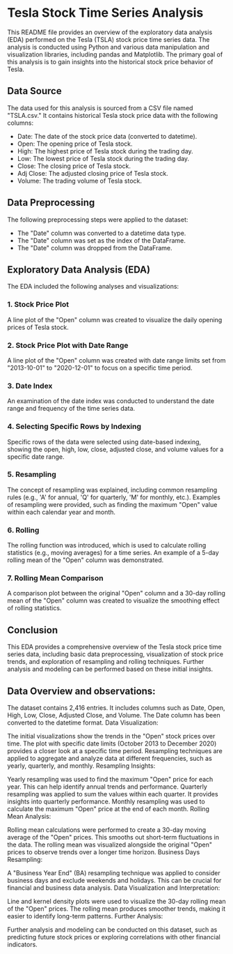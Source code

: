 # Tesla Stock Time Series Analysis

This README file provides an overview of the exploratory data analysis (EDA) performed on the Tesla (TSLA) stock price time series data. The analysis is conducted using Python and various data manipulation and visualization libraries, including pandas and Matplotlib. The primary goal of this analysis is to gain insights into the historical stock price behavior of Tesla.

## Data Source
The data used for this analysis is sourced from a CSV file named "TSLA.csv." It contains historical Tesla stock price data with the following columns:
- Date: The date of the stock price data (converted to datetime).
- Open: The opening price of Tesla stock.
- High: The highest price of Tesla stock during the trading day.
- Low: The lowest price of Tesla stock during the trading day.
- Close: The closing price of Tesla stock.
- Adj Close: The adjusted closing price of Tesla stock.
- Volume: The trading volume of Tesla stock.

## Data Preprocessing
The following preprocessing steps were applied to the dataset:
- The "Date" column was converted to a datetime data type.
- The "Date" column was set as the index of the DataFrame.
- The "Date" column was dropped from the DataFrame.

## Exploratory Data Analysis (EDA)
The EDA included the following analyses and visualizations:

### 1. Stock Price Plot
A line plot of the "Open" column was created to visualize the daily opening prices of Tesla stock.

### 2. Stock Price Plot with Date Range
A line plot of the "Open" column was created with date range limits set from "2013-10-01" to "2020-12-01" to focus on a specific time period.

### 3. Date Index
An examination of the date index was conducted to understand the date range and frequency of the time series data.

### 4. Selecting Specific Rows by Indexing
Specific rows of the data were selected using date-based indexing, showing the open, high, low, close, adjusted close, and volume values for a specific date range.

### 5. Resampling
The concept of resampling was explained, including common resampling rules (e.g., 'A' for annual, 'Q' for quarterly, 'M' for monthly, etc.). Examples of resampling were provided, such as finding the maximum "Open" value within each calendar year and month.

### 6. Rolling
The rolling function was introduced, which is used to calculate rolling statistics (e.g., moving averages) for a time series. An example of a 5-day rolling mean of the "Open" column was demonstrated.

### 7. Rolling Mean Comparison
A comparison plot between the original "Open" column and a 30-day rolling mean of the "Open" column was created to visualize the smoothing effect of rolling statistics.

## Conclusion
This EDA provides a comprehensive overview of the Tesla stock price time series data, including basic data preprocessing, visualization of stock price trends, and exploration of resampling and rolling techniques. Further analysis and modeling can be performed based on these initial insights.

## Data Overview and observations:

The dataset contains 2,416 entries.
It includes columns such as Date, Open, High, Low, Close, Adjusted Close, and Volume.
The Date column has been converted to the datetime format.
Data Visualization:

The initial visualizations show the trends in the "Open" stock prices over time.
The plot with specific date limits (October 2013 to December 2020) provides a closer look at a specific time period.
Resampling techniques are applied to aggregate and analyze data at different frequencies, such as yearly, quarterly, and monthly.
Resampling Insights:

Yearly resampling was used to find the maximum "Open" price for each year. This can help identify annual trends and performance.
Quarterly resampling was applied to sum the values within each quarter. It provides insights into quarterly performance.
Monthly resampling was used to calculate the maximum "Open" price at the end of each month.
Rolling Mean Analysis:

Rolling mean calculations were performed to create a 30-day moving average of the "Open" prices. This smooths out short-term fluctuations in the data.
The rolling mean was visualized alongside the original "Open" prices to observe trends over a longer time horizon.
Business Days Resampling:

A "Business Year End" (BA) resampling technique was applied to consider business days and exclude weekends and holidays. This can be crucial for financial and business data analysis.
Data Visualization and Interpretation:

Line and kernel density plots were used to visualize the 30-day rolling mean of the "Open" prices. The rolling mean produces smoother trends, making it easier to identify long-term patterns.
Further Analysis:

Further analysis and modeling can be conducted on this dataset, such as predicting future stock prices or exploring correlations with other financial indicators.
